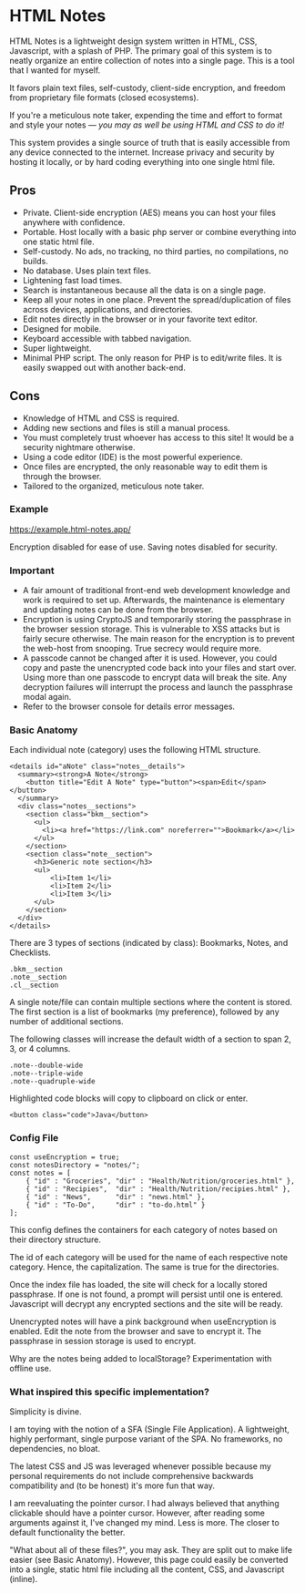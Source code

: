 # HTML Notes

HTML Notes is a lightweight design system written in HTML, CSS, Javascript, with a splash of PHP. The primary goal of this system is to neatly organize an entire collection of notes into a single page. This is a tool that I wanted for myself.

It favors plain text files, self-custody, client-side encryption, and freedom from proprietary file formats (closed ecosystems).

If you're a meticulous note taker, expending the time and effort to format and style your notes — *you may as well be using HTML and CSS to do it!*

This system provides a single source of truth that is easily accessible from any device connected to the internet. Increase privacy and security by hosting it locally, or by hard coding everything into one single html file.

## Pros
* Private. Client-side encryption (AES) means you can host your files anywhere with confidence.
* Portable. Host locally with a basic php server or combine everything into one static html file.
* Self-custody. No ads, no tracking, no third parties, no compilations, no builds.
* No database. Uses plain text files.
* Lightening fast load times.
* Search is instantaneous because all the data is on a single page.
* Keep all your notes in one place. Prevent the spread/duplication of files across devices, applications, and directories.
* Edit notes directly in the browser or in your favorite text editor.
* Designed for mobile.
* Keyboard accessible with tabbed navigation.
* Super lightweight.
* Minimal PHP script. The only reason for PHP is to edit/write files. It is easily swapped out with another back-end.


## Cons
* Knowledge of HTML and CSS is required.
* Adding new sections and files is still a manual process.
* You must completely trust whoever has access to this site! It would be a security nightmare otherwise.
* Using a code editor (IDE) is the most powerful experience.
* Once files are encrypted, the only reasonable way to edit them is through the browser.
* Tailored to the organized, meticulous note taker.

### Example
https://example.html-notes.app/

Encryption disabled for ease of use. Saving notes disabled for security.

### Important
* A fair amount of traditional front-end web development knowledge and work is required to set up. Afterwards, the maintenance is elementary and updating notes can be done from the browser.
* Encryption is using CryptoJS and temporarily storing the passphrase in the browser session storage. This is vulnerable to XSS attacks but is fairly secure otherwise. The main reason for the encryption is to prevent the web-host from snooping. True secrecy would require more.
* A passcode cannot be changed after it is used. However, you could copy and paste the unencrypted code back into your files and start over. Using more than one passcode to encrypt data will break the site. Any decryption failures will interrupt the process and launch the passphrase modal again.
* Refer to the browser console for details error messages.

### Basic Anatomy

Each individual note (category) uses the following HTML structure.

    <details id="aNote" class="notes__details">
      <summary><strong>A Note</strong>
        <button title="Edit A Note" type="button"><span>Edit</span></button>
      </summary>
      <div class="notes__sections">
        <section class="bkm__section">
          <ul>
            <li><a href="https://link.com" noreferrer="">Bookmark</a></li>
          </ul>
        </section>
        <section class="note__section">
          <h3>Generic note section</h3>
          <ul>
              <li>Item 1</li>
              <li>Item 2</li>
              <li>Item 3</li>
          </ul>
        </section>
      </div>
    </details>

There are 3 types of sections (indicated by class): Bookmarks, Notes, and Checklists.

    .bkm__section
    .note__section
    .cl__section

A single note/file can contain multiple sections where the content is stored. The first section is a list of bookmarks (my preference), followed by any number of additional sections.

The following classes will increase the default width of a section to span 2, 3, or 4 columns.

    .note--double-wide
    .note--triple-wide
    .note--quadruple-wide

Highlighted code blocks will copy to clipboard on click or enter.

    <button class="code">Java</button>

### Config File
    const useEncryption = true;
    const notesDirectory = "notes/";
    const notes = [
        { "id" : "Groceries", "dir" : "Health/Nutrition/groceries.html" },
        { "id" : "Recipies",  "dir" : "Health/Nutrition/recipies.html" },
        { "id" : "News",      "dir" : "news.html" },
        { "id" : "To-Do",     "dir" : "to-do.html" }
    ];

This config defines the containers for each category of notes based on their directory structure.

The id of each category will be used for the name of each respective note category. Hence, the capitalization. The same is true for the directories.

Once the index file has loaded, the site will check for a locally stored passphrase. If one is not found, a prompt will persist until one is entered. Javascript will decrypt any encrypted sections and the site will be ready.

Unencrypted notes will have a pink background when useEncryption is enabled. Edit the note from the browser and save to encrypt it. The passphrase in session storage is used to encrypt.

Why are the notes being added to localStorage? Experimentation with offline use.

### What inspired this specific implementation?

Simplicity is divine.

I am toying with the notion of a SFA (Single File Application). A lightweight, highly performant, single purpose variant of the SPA. No frameworks, no dependencies, no bloat.

The latest CSS and JS was leveraged whenever possible because my personal requirements do not include comprehensive backwards compatibility and (to be honest) it's more fun that way.

I am reevaluating the pointer cursor. I had always believed that anything clickable should have a pointer cursor. However, after reading some arguments against it, I've changed my mind. Less is more. The closer to default functionality the better.

"What about all of these files?", you may ask. They are split out to make life easier (see Basic Anatomy). However, this page could easily be converted into a single, static html file including all the content, CSS, and Javascript (inline).

